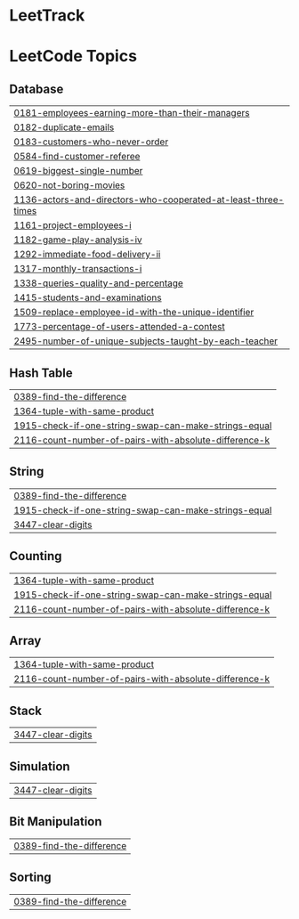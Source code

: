 # LeetTrack
<!---LeetCode Topics Start-->
# LeetCode Topics
## Database
|  |
| ------- |
| [0181-employees-earning-more-than-their-managers](https://github.com/hello-mr-vishu/LeetTrack/tree/master/0181-employees-earning-more-than-their-managers) |
| [0182-duplicate-emails](https://github.com/hello-mr-vishu/LeetTrack/tree/master/0182-duplicate-emails) |
| [0183-customers-who-never-order](https://github.com/hello-mr-vishu/LeetTrack/tree/master/0183-customers-who-never-order) |
| [0584-find-customer-referee](https://github.com/hello-mr-vishu/LeetTrack/tree/master/0584-find-customer-referee) |
| [0619-biggest-single-number](https://github.com/hello-mr-vishu/LeetTrack/tree/master/0619-biggest-single-number) |
| [0620-not-boring-movies](https://github.com/hello-mr-vishu/LeetTrack/tree/master/0620-not-boring-movies) |
| [1136-actors-and-directors-who-cooperated-at-least-three-times](https://github.com/hello-mr-vishu/LeetTrack/tree/master/1136-actors-and-directors-who-cooperated-at-least-three-times) |
| [1161-project-employees-i](https://github.com/hello-mr-vishu/LeetTrack/tree/master/1161-project-employees-i) |
| [1182-game-play-analysis-iv](https://github.com/hello-mr-vishu/LeetTrack/tree/master/1182-game-play-analysis-iv) |
| [1292-immediate-food-delivery-ii](https://github.com/hello-mr-vishu/LeetTrack/tree/master/1292-immediate-food-delivery-ii) |
| [1317-monthly-transactions-i](https://github.com/hello-mr-vishu/LeetTrack/tree/master/1317-monthly-transactions-i) |
| [1338-queries-quality-and-percentage](https://github.com/hello-mr-vishu/LeetTrack/tree/master/1338-queries-quality-and-percentage) |
| [1415-students-and-examinations](https://github.com/hello-mr-vishu/LeetTrack/tree/master/1415-students-and-examinations) |
| [1509-replace-employee-id-with-the-unique-identifier](https://github.com/hello-mr-vishu/LeetTrack/tree/master/1509-replace-employee-id-with-the-unique-identifier) |
| [1773-percentage-of-users-attended-a-contest](https://github.com/hello-mr-vishu/LeetTrack/tree/master/1773-percentage-of-users-attended-a-contest) |
| [2495-number-of-unique-subjects-taught-by-each-teacher](https://github.com/hello-mr-vishu/LeetTrack/tree/master/2495-number-of-unique-subjects-taught-by-each-teacher) |
## Hash Table
|  |
| ------- |
| [0389-find-the-difference](https://github.com/hello-mr-vishu/LeetTrack/tree/master/0389-find-the-difference) |
| [1364-tuple-with-same-product](https://github.com/hello-mr-vishu/LeetTrack/tree/master/1364-tuple-with-same-product) |
| [1915-check-if-one-string-swap-can-make-strings-equal](https://github.com/hello-mr-vishu/LeetTrack/tree/master/1915-check-if-one-string-swap-can-make-strings-equal) |
| [2116-count-number-of-pairs-with-absolute-difference-k](https://github.com/hello-mr-vishu/LeetTrack/tree/master/2116-count-number-of-pairs-with-absolute-difference-k) |
## String
|  |
| ------- |
| [0389-find-the-difference](https://github.com/hello-mr-vishu/LeetTrack/tree/master/0389-find-the-difference) |
| [1915-check-if-one-string-swap-can-make-strings-equal](https://github.com/hello-mr-vishu/LeetTrack/tree/master/1915-check-if-one-string-swap-can-make-strings-equal) |
| [3447-clear-digits](https://github.com/hello-mr-vishu/LeetTrack/tree/master/3447-clear-digits) |
## Counting
|  |
| ------- |
| [1364-tuple-with-same-product](https://github.com/hello-mr-vishu/LeetTrack/tree/master/1364-tuple-with-same-product) |
| [1915-check-if-one-string-swap-can-make-strings-equal](https://github.com/hello-mr-vishu/LeetTrack/tree/master/1915-check-if-one-string-swap-can-make-strings-equal) |
| [2116-count-number-of-pairs-with-absolute-difference-k](https://github.com/hello-mr-vishu/LeetTrack/tree/master/2116-count-number-of-pairs-with-absolute-difference-k) |
## Array
|  |
| ------- |
| [1364-tuple-with-same-product](https://github.com/hello-mr-vishu/LeetTrack/tree/master/1364-tuple-with-same-product) |
| [2116-count-number-of-pairs-with-absolute-difference-k](https://github.com/hello-mr-vishu/LeetTrack/tree/master/2116-count-number-of-pairs-with-absolute-difference-k) |
## Stack
|  |
| ------- |
| [3447-clear-digits](https://github.com/hello-mr-vishu/LeetTrack/tree/master/3447-clear-digits) |
## Simulation
|  |
| ------- |
| [3447-clear-digits](https://github.com/hello-mr-vishu/LeetTrack/tree/master/3447-clear-digits) |
## Bit Manipulation
|  |
| ------- |
| [0389-find-the-difference](https://github.com/hello-mr-vishu/LeetTrack/tree/master/0389-find-the-difference) |
## Sorting
|  |
| ------- |
| [0389-find-the-difference](https://github.com/hello-mr-vishu/LeetTrack/tree/master/0389-find-the-difference) |
<!---LeetCode Topics End-->
